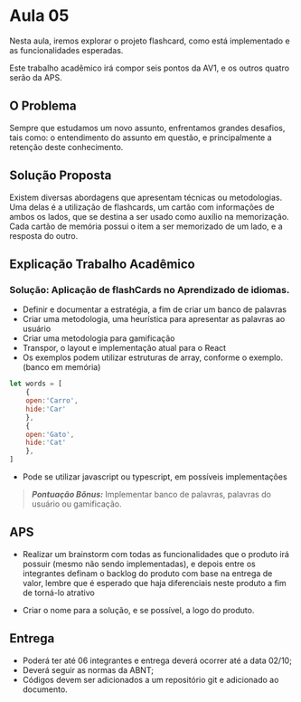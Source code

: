 # Aula 05

Nesta aula, iremos explorar o projeto flashcard, como está implementado e as funcionalidades esperadas.

Este trabalho acadêmico irá compor seis pontos da AV1, e os outros quatro serão da APS.


## O Problema
Sempre que estudamos um novo assunto, enfrentamos grandes desafios, tais como: o entendimento do assunto em questão, e principalmente a retenção deste conhecimento.

## Solução Proposta
Existem diversas abordagens que apresentam técnicas ou metodologias. Uma delas é a utilização de flashcards, um cartão com informações de ambos os lados, que se destina a ser usado como auxílio na memorização. Cada cartão de memória possui o item a ser memorizado de um lado, e a resposta do outro.

<!---
### MVP
Nesta primeira entrega é esperado do grupo:

 - Realizar um brainstorm com as funcionalidades que o produto irá possuir, e depois entre os integrantes definam o backlog do produto, lembre que é esperado que haja diferenciais neste produto a fim de torná-lo atrativo, o PDF com este documento deverá ser entregue.
 - Criar o Nome, e se possível a logo do produto.
 - Entregar a primeira versão: contendo o HTML e CSS: Sem Banco de dados, e sem utilizar frameworks e/ou bibliotecas.
 - As funcionalidades devem ser implementadas a fim de termos um MVP mockado.
-->
## Explicação Trabalho Acadêmico

### Solução: Aplicação de flashCards no Aprendizado de idiomas.
- Definir e documentar a estratégia, a fim de criar um banco de palavras
- Criar uma metodologia, uma heurística para apresentar as palavras ao usuário
- Criar uma metodologia para gamificação
- Transpor, o layout e implementação atual para o React
- Os exemplos podem utilizar estruturas de array, conforme o exemplo. (banco em memória)
```js
let words = [
    {
    open:'Carro',
    hide:'Car'
    },
    {
    open:'Gato',
    hide:'Cat'
    },
]
```
- Pode se utilizar javascript ou typescript, em possíveis implementações


> **_Pontuação Bônus:_** Implementar banco de palavras, palavras do usuário ou gamificação.


## APS

- Realizar um brainstorm com todas as funcionalidades que o produto irá possuir (mesmo não sendo implementadas), e depois entre os integrantes definam o backlog do produto com base na entrega de valor, lembre que é esperado que haja diferenciais neste produto a fim de torná-lo atrativo

- Criar o nome para a solução, e se possível, a logo do produto.

## Entrega

- Poderá ter até 06 integrantes e entrega deverá ocorrer até a data 02/10;
- Deverá seguir as normas da ABNT;
- Códigos devem ser adicionados a um repositório git e adicionado ao documento.